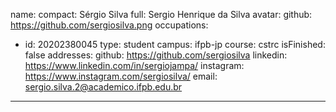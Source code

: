 
 name:
   compact: Sérgio Silva
   full: Sergio Henrique da Silva
 avatar:
   github: https://github.com/sergiosilva.png
 occupations:
 - id: 20202380045
   type: student
   campus: ifpb-jp
   course: cstrc
   isFinished: false
 addresses:
   github: https://github.com/sergiosilva
   linkedin: https://www.linkedin.com/in/sergiojampa/
   instagram: https://www.instagram.com/sergiosilva/
     email: sergio.silva.2@academico.ifpb.edu.br
 ---
